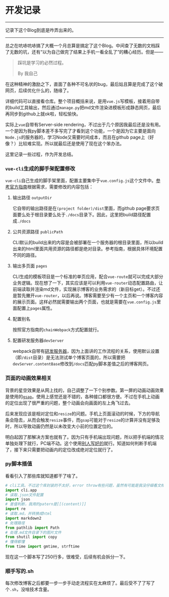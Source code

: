 # 开发记录

---

记录下这个Blog到底是咋弄出来的。

---

总之在吭哧吭哧搞了大概一个月总算是搞定了这个Blog。中间查了无数的文档踩了无数的坑，还有“以为自己做完了结果上手机一看全乱了”的糟心经历。但是——

> 踩坑是学习的必然过程。
>
> By 我自己

在这种精神的激励之下，直面了各种不可名状的bug，最后姑且算是完成了这个破网页，后续优化什么的，随缘了。

详细代码可以直接看仓库。整个项目概括来说，是用`vue.js`写模板，接着用自带的build工具输出，然后通过`manage.py`把md文件渲染进模板形成静态网页，最后再同步到github上就ok啦，轻松愉快。

实际上`vue`自带有Server-side rendering，不过出于几个原因我最后还是没有用。一个是因为我py脚本差不多写完了才看到这个功能，一个是因为它主要是面向`Node.js`的服务器的，学习Node又需要时间成本，而且在github page上（好像？）比较难实现。所以就最后还是使用了现在这个笨办法。

这里记录一些过程，作为开发总结。

### `vue-cli`生成的脚手架配置修改

`vue-cli`自己生成的脚手架里面，配置主要集中于`vue.config.js`这个文件中。[参考官方指南](https://cli.vuejs.org/zh/config)根据需求，需要修改的内容包括：

1. 输出路径 `outputDir`

   它自带的输出路径是在`(project folder)/dist`里面，而github page要求页面要么处于根目录要么处于`./docs`目录下。因此，这里把build路径配置成`./docs`

2. 公共资源路径 `publicPath`

   CLI默认的build出来的内容是会被部署在一个服务器的根目录里面，所以build出来的html里面共用资源的路径都是绝对目录。参考指南，根据具体环境配置不同的路径。

3. 输出多页面 `pages`

   CLI生成的模板项目是一个标准的单页应用，配合`vue-route`就可以完成大部分业务逻辑。现在想了一下，其实应该是可以利用`vue-router`动态配置路由，让前端读取并渲染md文件，实现展示博客的业务需求的（新目标get）。不过还是暂先撇开`vue-router`，以后再说。博客需要至少有一个主页和一个博客内容的展示页面。这样必然就需要输出两个页面，也就是需要在`vue.config.js`里面配置上`pages`属性。

4. 配置别名

   按照官方指南的`chainWebpack`方式配置就行。

5. 配置研发服务器`devServer`

   webpack自带有[研发服务器](https://webpack.js.org/configuration/dev-server/)，因为上面讲的工作流程的关系，使用默认设置（即`/dist`目录）是无法测试单个博客页面的，所以需要把`devServer.contentBase`修改到`/docs`匹配py脚本差值之后的博客网页。

### 页面的动画效果相关

背景的星空效果是从网上找的，自己调整了一下个别参数。第一屏的动画动画效果是使用的[`gsap`](https://greensock.com/gsap/)。使用上感觉还是不错的，各种接口都很方便。不过在手机上动画的定位出现了很严重的问题，整个动画会向画面的左上角飞过去。

后来发现应该是相对定位和`resize`的问题。手机上页面滚动的时候，下方的导航条会隐去，从而会触发`resize`事件，而`gsap`可能对于`resize`的计算并没有足够及时，所以导致动画仍然是以未改变大小前的位置定位的。

明白起因了那解决方案也就有了。因为只有手机端出现问题，所以把手机端的情况单独处理下就行，PC端不动。这个使用[别人写好的](http://detectmobilebrowsers.com/)就行。知道如何判断手机端了，接下来只需要把动画内的定位改成绝对定位就行了。

### py脚本插值

看看引入了那些库就知道都干了啥了。

```python
# cli工具。不过这个库封装的不太好，error throw有些问题，虽然有可能是我没仔细看文档，不过还是不推荐
import cli.app
# 读取.json文件配置
import json
# 差值判断，我用的patern是[[(content)]]
import re
# 读取.md，并转换成html
import markdown2
# 处理路径
from pathlib import Path
# 处理.md文件目录下的图片文件
from shutil import copy
# 懂得都懂
from time import gmtime, strftime
```

现在这一个脚本写了250行多，很难受，后续有机会拆分一下。

### 顺手写的.sh

每次修改博客之后都要一步一步手动走流程实在太麻烦了。最后受不了了写了个`.sh`，没啥技术含量。







